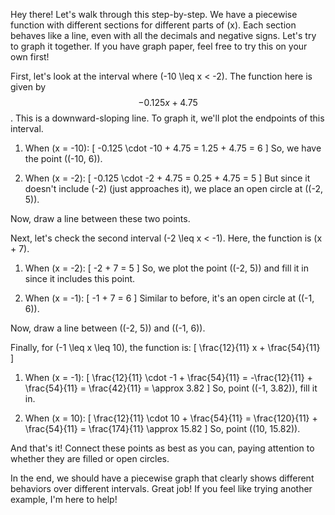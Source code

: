 Hey there! Let's walk through this step-by-step. We have a piecewise function with different sections for different parts of \(x\). Each section behaves like a line, even with all the decimals and negative signs. Let's try to graph it together. If you have graph paper, feel free to try this on your own first!

First, let's look at the interval where \(-10 \leq x < -2\). The function here is given by $$-0.125x + 4.75$$. This is a downward-sloping line. To graph it, we'll plot the endpoints of this interval.

1. When \(x = -10\):
   \[
   -0.125 \cdot -10 + 4.75 = 1.25 + 4.75 = 6
   \]
   So, we have the point \((-10, 6)\).

2. When \(x = -2\):
   \[
   -0.125 \cdot -2 + 4.75 = 0.25 + 4.75 = 5
   \]
   But since it doesn't include \(-2\) (just approaches it), we place an open circle at \((-2, 5)\).

Now, draw a line between these two points.

Next, let's check the second interval \(-2 \leq x < -1\). Here, the function is \(x + 7\).

1. When \(x = -2\):
   \[
   -2 + 7 = 5
   \]
   So, we plot the point \((-2, 5)\) and fill it in since it includes this point.

2. When \(x = -1\):
   \[
   -1 + 7 = 6
   \]
   Similar to before, it's an open circle at \((-1, 6)\).

Now, draw a line between \((-2, 5)\) and \((-1, 6)\).

Finally, for \(-1 \leq x \leq 10\), the function is:
\[
\frac{12}{11} x + \frac{54}{11}
\]

1. When \(x = -1\):
   \[
   \frac{12}{11} \cdot -1 + \frac{54}{11} = -\frac{12}{11} + \frac{54}{11} = \frac{42}{11} = \approx 3.82
   \]
   So, point \((-1, 3.82)\), fill it in.

2. When \(x = 10\):
   \[
   \frac{12}{11} \cdot 10 + \frac{54}{11} = \frac{120}{11} + \frac{54}{11} = \frac{174}{11} \approx 15.82
   \]
   So, point \((10, 15.82)\).

And that's it! Connect these points as best as you can, paying attention to whether they are filled or open circles.

In the end, we should have a piecewise graph that clearly shows different behaviors over different intervals. Great job! If you feel like trying another example, I'm here to help!